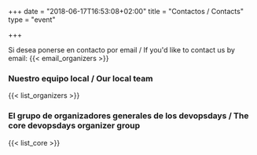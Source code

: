 +++
date = "2018-06-17T16:53:08+02:00"
title = "Contactos / Contacts"
type = "event"


+++

Si desea ponerse en contacto por email / If you'd like to contact us by email: {{< email_organizers >}}

### Nuestro equipo local / Our local team

{{< list_organizers >}}

### El grupo de organizadores generales de los devopsdays / The core devopsdays organizer group

{{< list_core >}}
